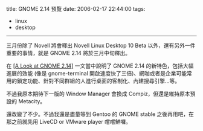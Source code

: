 title: GNOME 2.14 預覽
date: 2006-02-17 22:44:00
tags: 
- linux
- desktop
---

三月份除了 Novell 將會釋出 Novell Linux Desktop 10 Beta 以外，還有另外一件重要的事情，就是 GNOME 2.14 將於三月中旬釋出。

在 [[A Look at GNOME 2.14]](http://www.gnome.org/~davyd/gnome-2-14/) 一文當中說明了 GNOME 2.14 的新特色，包括大幅進展的效能 (像是 gnome-terminal 開啟速度快了三倍)、網咖或者是企業可能常用的鎖定功能、針對不同群組的人進行桌面的客制化、內建搜尋引擎…等。

不過我原本期待下一版的 Window Manager 會換成 Compiz，但還是維持原本預設的 Metacity。

還改變了不少。不過我還是盡量等到 Gentoo 的 GNOME stable 之後再用吧，在那之前就先用 LiveCD or VMware player 嚐嚐鮮囉。